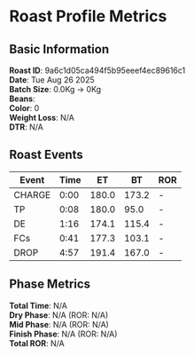 # Roast Profile Metrics

## Basic Information
**Roast ID**: 9a6c1d05ca494f5b95eeef4ec89616c1  
**Date**: Tue Aug 26 2025  
**Batch Size**: 0.0Kg → 0Kg  
**Beans**:   
**Color**: 0  
**Weight Loss**: N/A  
**DTR**: N/A  

## Roast Events

| Event | Time | ET | BT | ROR |
|-------|------|----|----|-----|
| CHARGE | 0:00 | 180.0 | 173.2 | - |
| TP | 0:08 | 180.0 | 95.0 | - |
| DE | 1:16 | 174.1 | 115.4 | - |
| FCs | 0:41 | 177.3 | 103.1 | - |
| DROP | 4:57 | 191.4 | 167.0 | - |

## Phase Metrics
**Total Time**: N/A  
**Dry Phase**: N/A (ROR: N/A)  
**Mid Phase**: N/A (ROR: N/A)  
**Finish Phase**: N/A (ROR: N/A)  
**Total ROR**: N/A  
